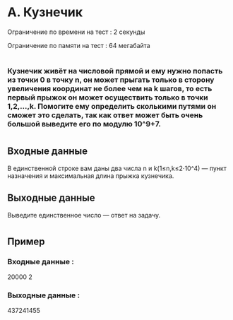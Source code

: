 # A. Кузнечик
Ограничение по времени на тест : 2 секунды

Ограничение по памяти на тест : 64 мегабайта

#

### Кузнечик живёт на числовой прямой и ему нужно попасть из точки 0 в точку n, он может прыгать только в сторону увеличения координат не более чем на k шагов, то есть первый прыжок он может осуществить только в точки 1,2,…,k. Помогите ему определить сколькими путями он сможет это сделать, так как ответ может быть очень большой выведите его по модулю 10^9+7.

#

## Входные данные
В единственной строке вам даны два числа n и k(1≤n,k≤2⋅10^4) — пункт назначения и максимальная длина прыжка кузнечика.

## Выходные данные
Выведите единственное число — ответ на задачу.

#

## Пример

### Входные данные :
20000 2
### Выходные данные :
437241455